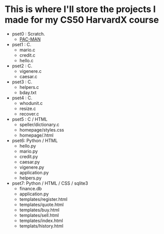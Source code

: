 
# This is where I'll store the projects I made for my CS50 HarvardX course

  - pset0 : Scratch.  
    - [PAC-MAN](https://scratch.mit.edu/projects/260736764/)
  - pset1 : C.
    - mario.c
    - credit.c
    - hello.c
  - pset2 : C.
    - vigenere.c
    - caesar.c
  - pset3 : C. 
    - helpers.c
    - bday.txt
  - pset4 : C.
    - whodunit.c
    - resize.c
    - recover.c
  - pset5 : C / HTML
    - speller/dictionary.c
    - homepage/styles.css
    - homepage/.html
  - pset6: Python / HTML
    - hello.py
    - mario.py
    - credit.py
    - caesar.py
    - vigenere.py
    - application.py
    - helpers.py
  - pset7: Python / HTML / CSS / sqlite3
    - finance.db
    - application.py
    - templates/register.html
    - templates/quote.html
    - templates/buy.html
    - templates/sell.html
    - templates/index.html
    - templats/history.html
